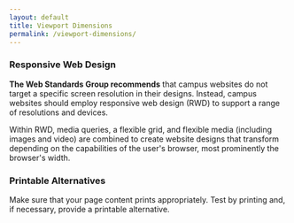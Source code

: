 ```yaml
---
layout: default
title: Viewport Dimensions
permalink: /viewport-dimensions/
---
```


### Responsive Web Design

**The Web Standards Group recommends** that campus websites do not target
a specific screen resolution in their designs. Instead, campus websites should
employ responsive web design (RWD) to support a range of resolutions and
devices.

Within RWD, media queries, a flexible grid,
and flexible media (including images and video) are combined
to create website designs that transform depending on the capabilities of the
user's browser, most prominently the browser's width.

### Printable Alternatives

Make sure that your page content prints appropriately. Test by printing and,
if necessary, provide a printable alternative.
